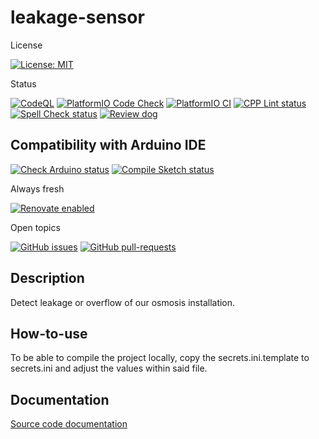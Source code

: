 # leakage-sensor

License

[![License: MIT](https://img.shields.io/badge/License-MIT-yellow.svg)](https://opensource.org/licenses/MIT)

Status

[![CodeQL](https://github.com/TheRealArthurDent/leakage-sensor/actions/workflows/codeql.yaml/badge.svg)](https://github.com/TheRealArthurDent/leakage-sensor/actions/workflows/codeql.yaml)
[![PlatformIO Code Check](https://github.com/TheRealArthurDent/leakage-sensor/actions/workflows/platformio-check.yaml/badge.svg)](https://github.com/TheRealArthurDent/leakage-sensor/actions/workflows/platformio-check.yaml)
[![PlatformIO CI](https://github.com/TheRealArthurDent/leakage-sensor/actions/workflows/platformio-ci.yaml/badge.svg)](https://github.com/TheRealArthurDent/leakage-sensor/actions/workflows/platformio-ci.yaml)
[![CPP Lint status](https://github.com/TheRealArthurDent/leakage-sensor/actions/workflows/cpp-lint.yaml/badge.svg)](https://github.com/TheRealArthurDent/leakage-sensor/actions/workflows/cpp-lint.yaml)
[![Spell Check status](https://github.com/TheRealArthurDent/leakage-sensor/actions/workflows/spell-check.yaml/badge.svg)](https://github.com/TheRealArthurDent/leakage-sensor/actions/workflows/spell-check.yaml)
[![Review dog](https://github.com/TheRealArthurDent/leakage-sensor/actions/workflows/reviewdog.yaml/badge.svg)](https://github.com/TheRealArthurDent/leakage-sensor/actions/workflows/reviewdog.yaml)

## Compatibility with Arduino IDE

[![Check Arduino status](https://github.com/TheRealArthurDent/leakage-sensor/actions/workflows/check-arduino.yaml/badge.svg)](https://github.com/TheRealArthurDent/leakage-sensor/actions/workflows/check-arduino.yaml)
[![Compile Sketch status](https://github.com/TheRealArthurDent/leakage-sensor/actions/workflows/compile-sketch.yaml/badge.svg)](https://github.com/TheRealArthurDent/leakage-sensor/actions/workflows/compile-sketch.yaml)

Always fresh

[![Renovate enabled](https://img.shields.io/badge/renovate-enabled-brightgreen.svg)](https://renovatebot.com/)

Open topics

[![GitHub issues](https://img.shields.io/github/issues/TheRealArthurDent/leakage-sensor.svg)](https://GitHub.com/TheRealArthurDent/leakage-sensor/issues/)
[![GitHub pull-requests](https://img.shields.io/github/issues-pr/TheRealArthurDent/leakage-sensor.svg)](https://GitHub.com/TheRealArthurDent/leakage-sensor/pull/)

## Description

Detect leakage or overflow of our osmosis installation.

## How-to-use

To be able to compile the project locally, copy the secrets.ini.template
to secrets.ini and adjust the values within said file.

## Documentation

[Source code documentation](https://therealarthurdent.github.io/leakage-sensor/index.html)

